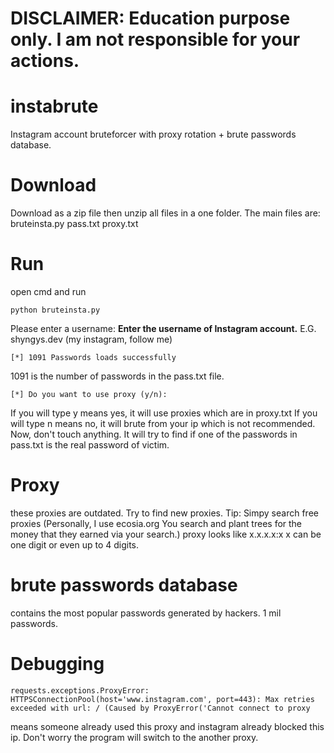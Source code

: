# DISCLAIMER: Education purpose only. I am not responsible for your actions.

# instabrute
Instagram account bruteforcer with proxy rotation + brute passwords database.
# Download
Download as a zip file then unzip all files in a one folder.
The main files are: bruteinsta.py pass.txt proxy.txt
# Run
open cmd and run 
```
python bruteinsta.py
```
Please enter a username:
**Enter the username of Instagram account.** E.G. shyngys.dev (my instagram, follow me)
```
[*] 1091 Passwords loads successfully
```
1091 is the number of passwords in the pass.txt file.
```
[*] Do you want to use proxy (y/n):
```
If you will type y means yes, it will use proxies which are in proxy.txt 
If you will type n means no, it will brute from your ip which is not recommended.
Now, don't touch anything. It will try to find if one of the passwords in pass.txt is the real password of victim.

# Proxy
these proxies are outdated. Try to find new proxies. 
Tip: Simpy search free proxies (Personally, I use ecosia.org You search and plant trees for the money that they earned via your search.)
proxy looks like x.x.x.x:x
x can be one digit or even up to 4 digits.

# brute passwords database
contains the most popular passwords generated by hackers. 1 mil passwords.

# Debugging
```
requests.exceptions.ProxyError: HTTPSConnectionPool(host='www.instagram.com', port=443): Max retries exceeded with url: / (Caused by ProxyError('Cannot connect to proxy
```
means someone already used this proxy and instagram already blocked this ip. Don't worry the program will switch to the another proxy.
